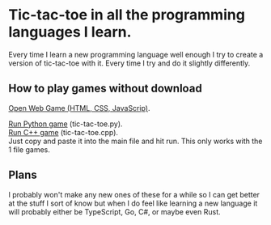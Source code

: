 # Tic-tac-toe in all the programming languages I learn.
Every time I learn a new programming language well enough I try to create a version of tic-tac-toe with it. Every time I try and do it slightly differently. 

## How to play games without download
[Open Web Game (HTML, CSS, JavaScrip)](https://rawcdn.githack.com/michael-lesirge/tic-tac-toe/ae71967e44bd12761cd2f743d6e88fa8d9ff8c0b/HTML-CSS-JS/index.html).

[Run Python game](https://www.programiz.com/python-programming/online-compiler/) (tic-tac-toe.py).  
[Run C++ game](https://www.programiz.com/cpp-programming/online-compiler/) (tic-tac-toe.cpp).  
Just copy and paste it into the main file and hit run. This only works with the 1 file games.

## Plans
I probably won't make any new ones of these for a while so I can get better at the stuff I sort of know but when I do feel like learning a new language it will probably either be TypeScript, Go, C#, or maybe even Rust.
